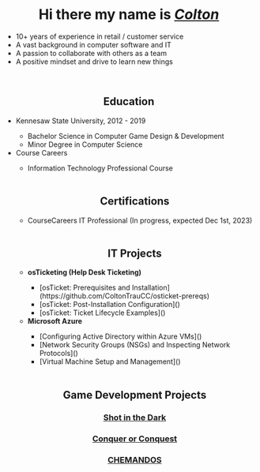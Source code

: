 <h1 align="center">Hi there my name is <i><a href= "https://www.linkedin.com/in/coltontrau/">Colton</a></i></h1>
<ul>
  <li>10+ years of experience in retail / customer service</li>
  <li>A vast background in computer software and IT</li>
  <li>A passion to collaborate with others as a team</li>
  <li>A positive mindset and drive to learn new things</li>
</ul>
<br>

<!-- Education -->

<h2 align = "center">Education</h2>

<ul>
  <li>
 Kennesaw State University, 2012 - 2019
  </li>
    <ul>
      <li>Bachelor Science in Computer Game Design & Development</li>
      <li>Minor Degree in Computer Science</li>
    </ul>
  
  <li>
  Course Careers
  </li>
   <ul>
      <li>Information Technology Professional Course</li>
    </ul>


</h3>

<br>

<!-- Certifications -->

<h2 align = "center">Certifications</h2>
<ul>
  <li>CourseCareers IT Professional (In progress, expected Dec 1st, 2023)</li>
</ul>

<br>

<!-- IT Projects -->

<h2 align = "center">IT Projects</h2>

<ul>
<li><b>osTicketing (Help Desk Ticketing)</b></li>
  <ul>
  <li>[osTicket: Prerequisites and Installation](https://github.com/ColtonTrauCC/osticket-prereqs)</li>
  <li>[osTicket: Post-Installation Configuration]()</li>
  <li>[osTicket: Ticket Lifecycle Examples]()</li>
  </ul>
  
<li><b>Microsoft Azure</b></li>
  <ul>
  <li>[Configuring Active Directory within Azure VMs]()</li>
  <li>[Network Security Groups (NSGs) and Inspecting Network Protocols]()</li>
  <li>[Virtual Machine Setup and Management]()</li>
  </ul>

</ul>
<br>

<!-- Game Dev Projects -->
 
<h2 align = "center">Game Development Projects</h2>
<h3 align = "center"><a href ="https://www.youtube.com/watch?v=YZ3JvLRN-3U&ab_channel=bee">Shot in the Dark</a></h3>
<h3 align = "center"><a href ="https://sites.google.com/view/ksucgdd-4814-coc/home">Conquer or Conquest</a></h3>
<h3 align = "center"><a href ="https://chematomicgame.wordpress.com/">CHEMANDOS</a></h3>


